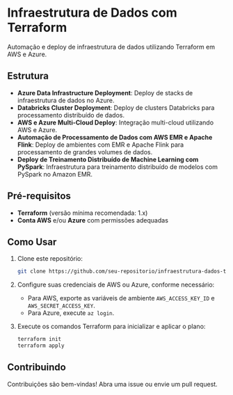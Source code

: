 # Infraestrutura de Dados com Terraform

Automação e deploy de infraestrutura de dados utilizando Terraform em AWS e Azure.

## Estrutura

- **Azure Data Infrastructure Deployment**: Deploy de stacks de infraestrutura de dados no Azure.
- **Databricks Cluster Deployment**: Deploy de clusters Databricks para processamento distribuído de dados.
- **AWS e Azure Multi-Cloud Deploy**: Integração multi-cloud utilizando AWS e Azure.
- **Automação de Processamento de Dados com AWS EMR e Apache Flink**: Deploy de ambientes com EMR e Apache Flink para processamento de grandes volumes de dados.
- **Deploy de Treinamento Distribuído de Machine Learning com PySpark**: Infraestrutura para treinamento distribuído de modelos com PySpark no Amazon EMR.

## Pré-requisitos

- **Terraform** (versão mínima recomendada: 1.x)
- **Conta AWS** e/ou **Azure** com permissões adequadas

## Como Usar

1. Clone este repositório:
    ```bash
    git clone https://github.com/seu-repositorio/infraestrutura-dados-terraform.git
    ```

2. Configure suas credenciais de AWS ou Azure, conforme necessário:
    - Para AWS, exporte as variáveis de ambiente `AWS_ACCESS_KEY_ID` e `AWS_SECRET_ACCESS_KEY`.
    - Para Azure, execute `az login`.

3. Execute os comandos Terraform para inicializar e aplicar o plano:
    ```bash
    terraform init
    terraform apply
    ```

## Contribuindo

Contribuições são bem-vindas! Abra uma issue ou envie um pull request.

